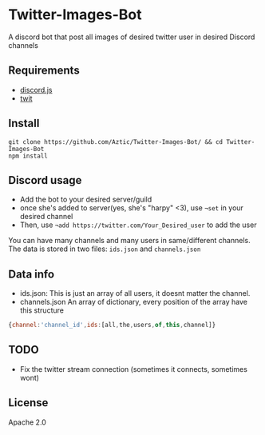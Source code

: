 # Twitter-Images-Bot
A discord bot that post all images of desired twitter user in desired Discord channels

## Requirements
- [discord.js](https://discord.js.org)
- [twit](https://github.com/ttezel/twit)
## Install
```
git clone https://github.com/Aztic/Twitter-Images-Bot/ && cd Twitter-Images-Bot
npm install
```
## Discord usage
- Add the bot to your desired server/guild
- once she's added to server(yes, she's "harpy" <3), use `¬set` in your desired channel
- Then, use `¬add https://twitter.com/Your_Desired_user` to add the user

You can have many channels and many users in same/different channels. The data is stored in two files: `ids.json` and `channels.json`

## Data info
- ids.json: This is just an array of all users, it doesnt matter the channel.
- channels.json
 An array of dictionary, every position of the array have this structure 
```javascript
{channel:'channel_id',ids:[all,the,users,of,this,channel]}
```

## TODO
- Fix the twitter stream connection (sometimes it connects, sometimes wont)

## License
Apache 2.0
